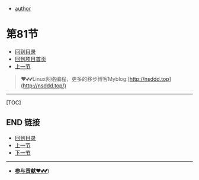 + [author](https://github.com/3293172751)
# 第81节
+ [回到目录](../README.md)
+ [回到项目首页](../../README.md)
+ [上一节](80.md)
> ❤️💕💕Linux网络编程，更多的移步博客Myblog:[http://nsddd.top](http://nsddd.top/)
---
[TOC]





## END 链接
+ [回到目录](../README.md)
+ [上一节](80.md)
+ [下一节](82.md)
---
+ [**参与贡献❤️💕💕**](https://nsddd.top/archives/contributors))